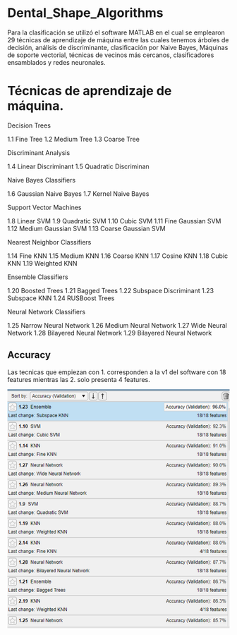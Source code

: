 # Dental_Shape_Algorithms

Para la clasificación se utilizó el software MATLAB en el cual se emplearon 29 técnicas de aprendizaje de máquina entre las cuales tenemos árboles de decisión, análisis de discriminante, clasificación por Naive Bayes, Máquinas de soporte vectorial, técnicas de vecinos más cercanos, clasificadores ensamblados y redes neuronales.

# Técnicas de aprendizaje de máquina.

Decision Trees 
 
1.1 Fine Tree
1.2 Medium Tree
1.3 Coarse Tree
 
Discriminant Analysis

1.4 Linear Discriminant 
1.5 Quadratic Discriminan
 
Naive Bayes Classifiers

1.6 Gaussian Naive Bayes
1.7 Kernel Naive Bayes
 
 
Support Vector Machines
 
1.8 Linear SVM
1.9 Quadratic SVM
1.10 Cubic SVM
1.11 Fine Gaussian SVM
1.12 Medium Gaussian SVM
1.13 Coarse Gaussian SVM 
 
 
Nearest Neighbor Classifiers
 
1.14 Fine KNN
1.15 Medium KNN
1.16 Coarse KNN
1.17 Cosine KNN
1.18 Cubic KNN
1.19 Weighted KNN
 
 
Ensemble Classifiers
 
1.20 Boosted Trees
1.21 Bagged Trees
1.22 Subspace Discriminant
1.23 Subspace KNN
1.24 RUSBoost Trees


Neural Network Classifiers
 
1.25 Narrow Neural Network
1.26 Medium Neural Network
1.27 Wide Neural Network
1.28 Bilayered Neural Network
1.29 Bilayered Neural Network

## Accuracy 
 
 Las tecnicas que empiezan con 1. corresponden a la v1 del software con 18 features mientras las 2. solo presenta 4 features.
 
 ![Acurracy ](https://github.com/jdtamayoq/Dental_Shape_Algorithms/blob/main/acurracy.PNG)
